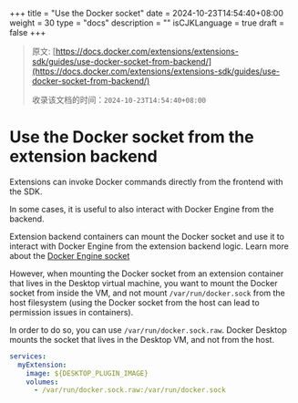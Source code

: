+++
title = "Use the Docker socket"
date = 2024-10-23T14:54:40+08:00
weight = 30
type = "docs"
description = ""
isCJKLanguage = true
draft = false
+++

> 原文: [https://docs.docker.com/extensions/extensions-sdk/guides/use-docker-socket-from-backend/](https://docs.docker.com/extensions/extensions-sdk/guides/use-docker-socket-from-backend/)
>
> 收录该文档的时间：`2024-10-23T14:54:40+08:00`

# Use the Docker socket from the extension backend

Extensions can invoke Docker commands directly from the frontend with the SDK.

In some cases, it is useful to also interact with Docker Engine from the backend.

Extension backend containers can mount the Docker socket and use it to interact with Docker Engine from the extension backend logic. Learn more about the [Docker Engine socket](https://docs.docker.com/reference/cli/dockerd/#examples)

However, when mounting the Docker socket from an extension container that lives in the Desktop virtual machine, you want to mount the Docker socket from inside the VM, and not mount `/var/run/docker.sock` from the host filesystem (using the Docker socket from the host can lead to permission issues in containers).

In order to do so, you can use `/var/run/docker.sock.raw`. Docker Desktop mounts the socket that lives in the Desktop VM, and not from the host.



```yaml
services:
  myExtension:
    image: ${DESKTOP_PLUGIN_IMAGE}
    volumes:
      - /var/run/docker.sock.raw:/var/run/docker.sock
```
